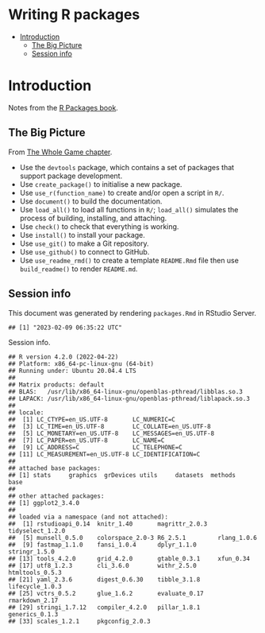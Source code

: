 Writing R packages
================

-   [Introduction](#introduction)
    -   [The Big Picture](#the-big-picture)
    -   [Session info](#session-info)

# Introduction

Notes from the [R Packages book](https://r-pkgs.org/).

## The Big Picture

From [The Whole Game chapter](https://r-pkgs.org/whole-game.html).

-   Use the `devtools` package, which contains a set of packages that
    support package development.
-   Use `create_package()` to initialise a new package.
-   Use `use_r(function_name)` to create and/or open a script in `R/`.
-   Use `document()` to build the documentation.
-   Use `load_all()` to load all functions in `R/`; `load_all()`
    simulates the process of building, installing, and attaching.
-   Use `check()` to check that everything is working.
-   Use `install()` to install your package.
-   Use `use_git()` to make a Git repository.
-   Use `use_github()` to connect to GitHub.
-   Use `use_readme_rmd()` to create a template `README.Rmd` file then
    use `build_readme()` to render `README.md`.

## Session info

This document was generated by rendering `packages.Rmd` in RStudio
Server.

    ## [1] "2023-02-09 06:35:22 UTC"

Session info.

    ## R version 4.2.0 (2022-04-22)
    ## Platform: x86_64-pc-linux-gnu (64-bit)
    ## Running under: Ubuntu 20.04.4 LTS
    ## 
    ## Matrix products: default
    ## BLAS:   /usr/lib/x86_64-linux-gnu/openblas-pthread/libblas.so.3
    ## LAPACK: /usr/lib/x86_64-linux-gnu/openblas-pthread/liblapack.so.3
    ## 
    ## locale:
    ##  [1] LC_CTYPE=en_US.UTF-8       LC_NUMERIC=C              
    ##  [3] LC_TIME=en_US.UTF-8        LC_COLLATE=en_US.UTF-8    
    ##  [5] LC_MONETARY=en_US.UTF-8    LC_MESSAGES=en_US.UTF-8   
    ##  [7] LC_PAPER=en_US.UTF-8       LC_NAME=C                 
    ##  [9] LC_ADDRESS=C               LC_TELEPHONE=C            
    ## [11] LC_MEASUREMENT=en_US.UTF-8 LC_IDENTIFICATION=C       
    ## 
    ## attached base packages:
    ## [1] stats     graphics  grDevices utils     datasets  methods   base     
    ## 
    ## other attached packages:
    ## [1] ggplot2_3.4.0
    ## 
    ## loaded via a namespace (and not attached):
    ##  [1] rstudioapi_0.14  knitr_1.40       magrittr_2.0.3   tidyselect_1.2.0
    ##  [5] munsell_0.5.0    colorspace_2.0-3 R6_2.5.1         rlang_1.0.6     
    ##  [9] fastmap_1.1.0    fansi_1.0.4      dplyr_1.1.0      stringr_1.5.0   
    ## [13] tools_4.2.0      grid_4.2.0       gtable_0.3.1     xfun_0.34       
    ## [17] utf8_1.2.3       cli_3.6.0        withr_2.5.0      htmltools_0.5.3 
    ## [21] yaml_2.3.6       digest_0.6.30    tibble_3.1.8     lifecycle_1.0.3 
    ## [25] vctrs_0.5.2      glue_1.6.2       evaluate_0.17    rmarkdown_2.17  
    ## [29] stringi_1.7.12   compiler_4.2.0   pillar_1.8.1     generics_0.1.3  
    ## [33] scales_1.2.1     pkgconfig_2.0.3
